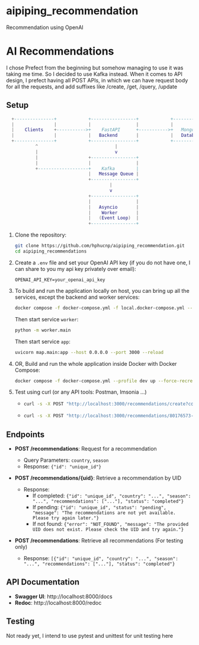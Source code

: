 # aipiping_recommendation
Recommendation using OpenAI

# AI Recommendations

I chose Prefect from the beginning but somehow managing to use it was taking me time. 
So I decided to use Kafka instead. When it comes to API design, I prefect having all POST APIs,
in which we can have request body for all the requests, and add suffixes like /create, /get, /query, /update


## Setup
```lua
  +---------------+            +-----------------+            +---------------+
  |               |            |                 |            |               |
  |    Clients    +----------->+    FastAPI      +----------->+   MongoDB     |
  |               |            |   Backend       |            |   Database    |
  +---------------+            +-----------------+            +---------------+
           ^                             |
           |                             v
           |                   +-----------------+
           |                   |                 |
           +-------------------+    Kafka        |
                               |   Message Queue |
                               +-----------------+
                                       |
                                       v
                               +-----------------+
                               |                 |
                               |   Asyncio       |
                               |    Worker       |
                               |   (Event Loop)  |
                               +-----------------+

```

1. Clone the repository:
    ```sh
    git clone https://github.com/hphucnp/aipiping_recommendation.git
    cd aipiping_recommendations
    ```

2. Create a `.env` file and set your OpenAI API key (if you do not have one, I can share to you my api key privately over email):
    ```env
    OPENAI_API_KEY=your_openai_api_key
    ```

3. To build and run the application locally on host, you can bring up all the services, except the backend and worker services:
    ```sh
    docker compose -f docker-compose.yml -f local.docker-compose.yml --profile local-dev up --force-recreate -d --build
    ```

    Then start service  `worker`:
    ```sh
    python -m worker.main
    ```
    Then start service `app`:
    
    ```sh
    uvicorn map.main:app --host 0.0.0.0 --port 3000 --reload
    ```


3. OR, Build and run the whole application inside Docker with Docker Compose:
    ```sh
    docker compose -f docker-compose.yml --profile dev up --force-recreate -d --build
    ```

4. Test using curl (or any API tools: Postman, Imsonia ...)
    - ```sh
      curl -s -X POST "http://localhost:3000/recommendations/create?country=USA&season=summer" | jq
      ```
    - ```sh
      curl -s -X POST "http://localhost:3000/recommendations/80176573-a32b-4a80-b8d4-18724269c776/get" | jq
      ```

## Endpoints

- **POST /recommendations**: Request for a recommendation
    - Query Parameters: `country`, `season`
    - Response: `{"id": "unique_id"}`

- **POST /recommendations/{uid}**: Retrieve  a recommendation by UID
    - Response:
        - If completed: `{"id": "unique_id", "country": "...", "season": "...", "recommendations": ["..."], "status": "completed"}`
        - If pending: `{"id": "unique_id", "status": "pending", "message": "The recommendations are not yet available. Please try again later."}`
        - If not found: `{"error": "NOT_FOUND", "message": "The provided UID does not exist. Please check the UID and try again."}`
- **POST /recommendations**: Retrieve all recommendations (For testing only)
    - Response: `[{"id": "unique_id", "country": "...", "season": "...", "recommendations": ["..."], "status": "completed"} `

## API Documentation

- **Swagger UI**: http://localhost:8000/docs
- **Redoc**: http://localhost:8000/redoc


## Testing

<!-- 1. Run the tests with Docker Compose:
    ```sh
    docker-compose -f docker-compose.test.yml up --build
    ```
   
2. To run the tests locally, you can use the following command:
    ```sh
    pytest
    ``` -->

Not ready yet, I intend to use pytest and unittest for unit testing here
